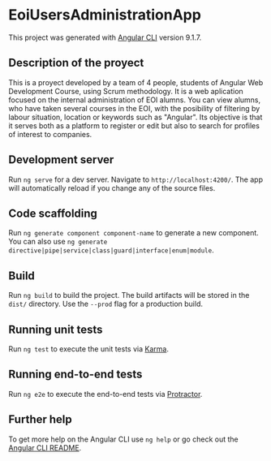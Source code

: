 # EoiUsersAdministrationApp

This project was generated with [Angular CLI](https://github.com/angular/angular-cli) version 9.1.7.

## Description of the proyect 

This is a proyect developed by a team of 4 people, students of Angular Web Development Course, using Scrum methodology. It is a web aplication focused on the internal administration of EOI alumns. You can view alumns, who have taken several courses in the EOI, with the posibility of filtering by labour situation, location or keywords such as "Angular". Its objective is that it serves both as a platform to register or edit but also to search for profiles of interest to companies.

## Development server

Run `ng serve` for a dev server. Navigate to `http://localhost:4200/`. The app will automatically reload if you change any of the source files.

## Code scaffolding

Run `ng generate component component-name` to generate a new component. You can also use `ng generate directive|pipe|service|class|guard|interface|enum|module`.

## Build

Run `ng build` to build the project. The build artifacts will be stored in the `dist/` directory. Use the `--prod` flag for a production build.

## Running unit tests

Run `ng test` to execute the unit tests via [Karma](https://karma-runner.github.io).

## Running end-to-end tests

Run `ng e2e` to execute the end-to-end tests via [Protractor](http://www.protractortest.org/).

## Further help

To get more help on the Angular CLI use `ng help` or go check out the [Angular CLI README](https://github.com/angular/angular-cli/blob/master/README.md).
